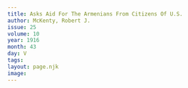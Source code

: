 ```yaml
---
title: Asks Aid For The Armenians From Citizens Of U.S.
author: McKenty, Robert J.
issue: 25
volume: 10
year: 1916
month: 43
day: V
tags:
layout: page.njk
image:
---
```


